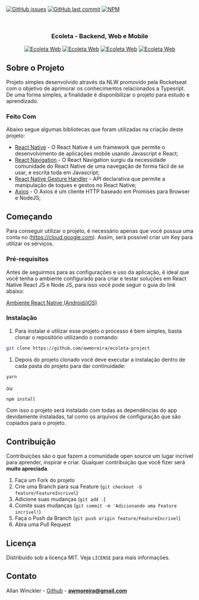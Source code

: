 <!--
*** Obrigado por estar vendo esse README. Se você tiver alguma sugestão
*** que possa melhorá-lo ainda mais dê um fork no repositório e crie uma Pull
*** Request ou abra uma Issue com a tag "sugestão".
*** Obrigado novamente! :D
-->

<!-- PROJECT SHIELDS -->

[![GitHub issues](https://img.shields.io/github/issues-raw/rocketseat/react-native-template-rocketseat-basic.svg)](https://github.com/awmoreira/ecoleta-project/issues)
[![GitHub last commit](https://img.shields.io/github/last-commit/rocketseat/react-native-template-rocketseat-basic.svg)](https://github.com/awmoreira/ecoleta-project/commits/master)
[![NPM](https://img.shields.io/npm/l/react-native-template-rocketseat-basic.svg)](https://choosealicense.com/licenses/mit)

<!-- PROJECT LOGO -->
<br />
<p align="center">
   <h3 align="center">Ecoleta - Backend, Web e Mobile </h3>
</p>
<p align="center">
   <a href="https://unsplash.com/photos/yuFaa6HnvjU"><img src="https://images.unsplash.com/photo-1591481787657-e372e002d3bb?ixlib=rb-1.2.1&ixid=eyJhcHBfaWQiOjEyMDd9&auto=format&fit=crop&w=3360&q=80" alt="Ecoleta Web" border="0"></a> 
   <a href="https://unsplash.com/photos/-VF4UqpPCoM"><img src="https://images.unsplash.com/photo-1591481787592-bc6fb99ebe68?ixlib=rb-1.2.1&ixid=eyJhcHBfaWQiOjEyMDd9&auto=format&fit=crop&w=2600&q=80" alt="Ecoleta Web" border="0"></a> 
   <a href="https://unsplash.com/photos/-VF4UqpPCoM"><img src="https://images.unsplash.com/photo-1591481788033-d03f06b818f9?ixlib=rb-1.2.1&ixid=eyJhcHBfaWQiOjEyMDd9&auto=format&fit=crop&w=3360&q=80" alt="Ecoleta Web" border="0"></a>
   <a href="https://unsplash.com/photos/fxwfCF4X0Vo"><img src="https://images.unsplash.com/photo-1591481787632-17bd11b9260c?ixlib=rb-1.2.1&ixid=eyJhcHBfaWQiOjEyMDd9&auto=format&fit=crop&w=2600&q=80" alt="Ecoleta Web" border="0"></a>
</p>

<!-- ABOUT THE PROJECT -->

## Sobre o Projeto

Projeto simples desenvolvido através da NLW promovido pela Rocketseat com o objetivo de aprimorar os conhecimentos relacionados a Typesript.
De uma forma simples, a finalidade é disponibilizar o projeto para estudo e aprendizado.

### Feito Com

Abaixo segue algumas bibliotecas que foram utilizadas na criação deste projeto:

- [React Native](http://facebook.github.io/react-native/) - O React Native é um framework que permite o desenvolvimento de aplicações mobile usando Javascript e React;
- [React Navigation](https://reactnavigation.org/) - O React Navigation surgiu da necessidade comunidade do React Native de uma navegação de forma fácil de se usar, e escrita toda em Javascript;
- [React Native Gesture Handler](https://kmagiera.github.io/react-native-gesture-handler/) - API declarativa que permite a manipulação de toques e gestos no React Native;
- [Axios](https://github.com/axios/axios) - O Axios é um cliente HTTP baseado em Promises para Browser e NodeJS;

<!-- GETTING STARTED -->

## Começando

Para conseguir utilizar o projeto, é necessário apenas que você possua uma conta no (https://cloud.google.com). Assim, será possível criar um Key para utilizar os serviços.

### Pré-requisitos

Antes de seguirmos para as configurações e uso da aplicação, é ideal que você tenha o ambiente configurado para criar e testar soluções em React Native React JS e Node JS, para isso você pode seguir o guia do link abaixo:

[Ambiente React Native (Android/iOS)](https://github.com/Rocketseat/ambiente-react-native)

### Instalação

1. Para instalar e utilizar esse projeto o processo é bem simples, basta clonar o repositório utilizando o comando:

```sh
git clone https://github.com/awmoreira/ecoleta-project
```

1. Depois do projeto clonado você deve executar a instalação dentro de cada pasta do projeto para dar continuidade:

```sh
yarn
```

ou

```sh
npm install
```

Com isso o projeto será instalado com todas as dependências do app devidamente instaladas, tal como os arquivos de configuração que são copiados para o projeto.

<!-- CONTRIBUTING -->

## Contribuição

Contribuições são o que fazem a comunidade open source um lugar incrível para aprender, inspirar e criar. Qualquer contribuição que você fizer será **muito apreciada**.

1. Faça um Fork do projeto
2. Crie uma Branch para sua Feature (`git checkout -b feature/FeatureIncrivel`)
3. Adicione suas mudanças (`git add .`)
4. Comite suas mudanças (`git commit -m 'Adicionando uma Feature incrível!`)
5. Faça o Push da Branch (`git push origin feature/FeatureIncrivel`)
6. Abra uma Pull Request

<!-- LICENSE -->

## Licença

Distribuído sob a licença MIT. Veja `LICENSE` para mais informações.

<!-- CONTACT -->

## Contato

Allan Winckler - [Github](https://github.com/awmoreira) - **awmoreira@gmail.com**

